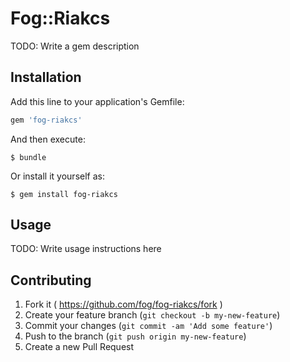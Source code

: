 # Fog::Riakcs

TODO: Write a gem description

## Installation

Add this line to your application's Gemfile:

```ruby
gem 'fog-riakcs'
```

And then execute:

    $ bundle

Or install it yourself as:

    $ gem install fog-riakcs

## Usage

TODO: Write usage instructions here

## Contributing

1. Fork it ( https://github.com/fog/fog-riakcs/fork )
2. Create your feature branch (`git checkout -b my-new-feature`)
3. Commit your changes (`git commit -am 'Add some feature'`)
4. Push to the branch (`git push origin my-new-feature`)
5. Create a new Pull Request
